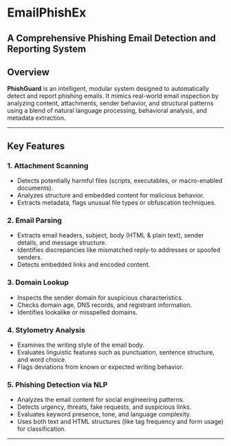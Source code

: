 #                                                        EmailPhishEx 

## A Comprehensive Phishing Email Detection and Reporting System

##  Overview

**PhishGuard** is an intelligent, modular system designed to automatically detect and report phishing emails. It mimics real-world email inspection by analyzing content, attachments, sender behavior, and structural patterns using a blend of natural language processing, behavioral analysis, and metadata extraction.

---

## Key Features

### 1. Attachment Scanning
- Detects potentially harmful files (scripts, executables, or macro-enabled documents).
- Analyzes structure and embedded content for malicious behavior.
- Extracts metadata, flags unusual file types or obfuscation techniques.

### 2. Email Parsing
- Extracts email headers, subject, body (HTML & plain text), sender details, and message structure.
- Identifies discrepancies like mismatched reply-to addresses or spoofed senders.
- Detects embedded links and encoded content.

### 3. Domain Lookup
- Inspects the sender domain for suspicious characteristics.
- Checks domain age, DNS records, and registrant information.
- Identifies lookalike or misspelled domains.

### 4. Stylometry Analysis
- Examines the writing style of the email body.
- Evaluates linguistic features such as punctuation, sentence structure, and word choice.
- Flags deviations from known or expected writing behavior.

### 5. Phishing Detection via NLP
- Analyzes the email content for social engineering patterns.
- Detects urgency, threats, fake requests, and suspicious links.
- Evaluates keyword presence, tone, and language complexity.
- Uses both text and HTML structures (like tag frequency and form usage) for classification.

---

